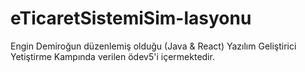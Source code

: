 # eTicaretSistemiSim-lasyonu
Engin Demiroğun düzenlemiş olduğu (Java &amp; React) Yazılım Geliştirici Yetiştirme Kampında verilen ödev5'i içermektedir.
